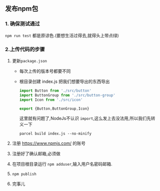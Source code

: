 ## 发布npm包

### 1. 确保测试通过

`npm run test` 都是原谅色.(要想生活过得去,就得头上带点绿)

### 2.上传代码的步骤

1. 更新`package.json`

   - 每次上传的版本号都要不同

   - 根目录创建 index.js 把我们想要导出的东西导出

     ```JavaScript
     import Button from './src/button'
     import ButtonGroup from './src/button-group'
     import Icon from './src/icon'

     export {Button,ButtonGroup,Icon}
     ```

     这里就有问题了,NodeJs不认识 `import`,这么发上去没法用,所以我们先转义一下

     `parcel build index.js --no-minify`

2. 注册 https://www.npmjs.com/ 的账号

3. 注册好了确认邮箱,必须做

4. 在项目根目录运行 `npm adduser`,输入用户名密码邮箱.

5. `npm publish`

6. 完事儿

